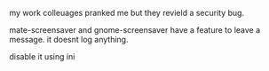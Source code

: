 my work colleuages pranked me but they revield a security bug.

mate-screensaver and gnome-screensaver have a feature to leave a message. it doesnt log anything.

disable it using ini

